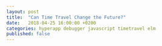 ```yaml
---
layout: post
title:  "Can Time Travel Change the Future?"
date:   2018-04-25 16:00:00 +0200
categories: hyperapp debugger javascript timetravel elm
published: false
---
```

